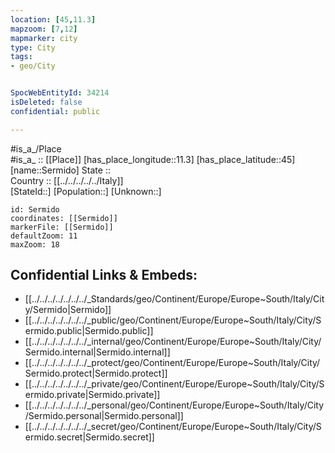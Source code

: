 ```yaml
---
location: [45,11.3] 
mapzoom: [7,12] 
mapmarker: city 
type: City
tags:
- geo/City


SpocWebEntityId: 34214
isDeleted: false
confidential: public

---
```

#is_a_/Place  
#is_a_ :: [[Place]] 
[has_place_longitude::11.3] 
[has_place_latitude::45] 
[name::Sermido] 
State ::  
Country :: [[../../../../../Italy]]  
[StateId::] 
[Population::] 
[Unknown::] 


```leaflet
id: Sermido
coordinates: [[Sermido]] 
markerFile: [[Sermido]] 
defaultZoom: 11 
maxZoom: 18
```


## Confidential Links & Embeds: 
- [[../../../../../../../_Standards/geo/Continent/Europe/Europe~South/Italy/City/Sermido|Sermido]] 
- [[../../../../../../../_public/geo/Continent/Europe/Europe~South/Italy/City/Sermido.public|Sermido.public]] 
- [[../../../../../../../_internal/geo/Continent/Europe/Europe~South/Italy/City/Sermido.internal|Sermido.internal]] 
- [[../../../../../../../_protect/geo/Continent/Europe/Europe~South/Italy/City/Sermido.protect|Sermido.protect]] 
- [[../../../../../../../_private/geo/Continent/Europe/Europe~South/Italy/City/Sermido.private|Sermido.private]] 
- [[../../../../../../../_personal/geo/Continent/Europe/Europe~South/Italy/City/Sermido.personal|Sermido.personal]] 
- [[../../../../../../../_secret/geo/Continent/Europe/Europe~South/Italy/City/Sermido.secret|Sermido.secret]] 
